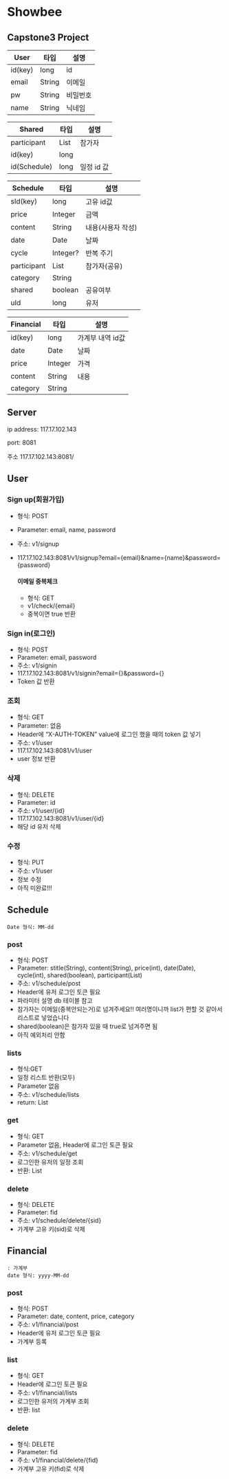 # Showbee
## Capstone3 Project

| User | 타입 | 설명 |
| --- | --- | --- |
| id(key) | long | id |
| email | String | 이메일 |
| pw | String | 비밀번호 |
| name | String | 닉네임 |

| Shared | 타입 | 설명 |
| --- | --- | --- |
| participant | List | 참가자 |
| id(key) | long |  |
| id(Schedule) | long | 일정 id 값 |

| Schedule | 타입 | 설명 |
| --- | --- | --- |
| sId(key) | long | 고유 id값 |
| price | Integer | 금액 |
| content | String | 내용(사용자 작성) |
| date | Date | 날짜 |
| cycle | Integer? | 반복 주기 |
| participant | List<User> | 참가자(공유) |
| category | String |  |
| shared | boolean | 공유여부 |
| uId | long | 유저 |

| Financial | 타입 | 설명 |
| --- | --- | --- |
| id(key) | long | 가계부 내역 id값 |
| date | Date | 날짜 |
| price | Integer | 가격 |
| content | String | 내용 |
| category | String |  |

## Server

ip address: 117.17.102.143

port: 8081

주소
117.17.102.143:8081/

## User
### Sign up(회원가입)
- 형식: POST
- Parameter: email, name, password
- 주소: v1/signup
- 117.17.102.143:8081/v1/signup?email={email}&name={name}&password={password}
    
    
    #### 이메일 중복체크
    - 형식: GET
    - v1/check/{email}
    - 중복이면 true 반환

### Sign in(로그인)
- 형식: POST
- Parameter: email, password
- 주소: v1/signin
- 117.17.102.143:8081/v1/signin?email={}&password={}
- Token 값 반환

### 조회
- 형식: GET
- Parameter: 없음
- Header에 “X-AUTH-TOKEN” value에 로그인 했을 때의 token 값 넣기
- 주소: v1/user
- 117.17.102.143:8081/v1/user
- user 정보 반환

### 삭제
- 형식: DELETE
- Parameter: id
- 주소: v1/user/{id}
- 117.17.102.143:8081/v1/user/{id}
- 해당 id 유저 삭제

### 수정
- 형식: PUT
- 주소: v1/user
- 정보 수정
- 아직 미완료!!!

## Schedule
    Date 형식: MM-dd
### post
- 형식: POST
- Parameter: stitle(String), content(String), price(int), date(Date), cycle(int), shared(boolean), participant(List)
- 주소: v1/schedule/post
- Header에 유저 로그인 토큰 필요
- 파라미터 설명 db 테이블 참고
- 참가자는 이메일(중복안되는거)로 넘겨주세요!! 여러명이니까 list가 편할 것 같아서 리스트로 넣었습니다
- shared(boolean)은 참가자 있을 때 true로 넘겨주면 됨
- 아직 예외처리 안함
    
    
### lists
- 형식:GET
- 일정 리스트 반환(모두)
- Parameter 없음
- 주소: v1/schedule/lists
- return: List

### get
- 형식: GET
- Parameter 없음, Header에 로그인 토큰 필요
- 주소: v1/schedule/get
- 로그인한 유저의 일정 조회
- 반환: List

### delete
- 형식: DELETE
- Parameter: fid    
- 주소: v1/schedule/delete/{sid}
- 가계부 고유 키(sid)로 삭제
    
## Financial
    : 가계부
    date 형식: yyyy-MM-dd

### post
- 형식: POST
- Parameter: date, content, price, category
- 주소: v1/financial/post
- Header에 유저 로그인 토큰 필요
- 가계부 등록

### list
- 형식: GET
- Header에 로그인 토큰 필요
- 주소: v1/financial/lists
- 로그인한 유저의 가계부 조회
- 반환: list

### delete
- 형식: DELETE
- Parameter: fid    
- 주소: v1/financial/delete/{fid}
- 가계부 고유 키(fid)로 삭제
